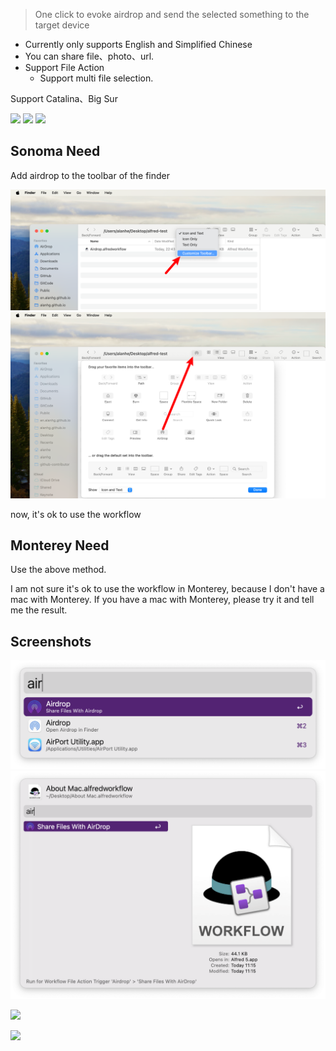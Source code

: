 > One click to evoke airdrop and send the selected something to the target device

- Currently only supports English and Simplified Chinese
- You can share file、photo、url.
- Support File Action
  - Support multi file selection.


Support Catalina、Big Sur



![](https://img.shields.io/badge/version-v1.8-green?style=for-the-badge)
[![](https://img.shields.io/badge/download-click-blue?style=for-the-badge)](https://github.com/alanhg/alfred-workflows/raw/master/airdrop/Airdrop.alfredworkflow)
[![](https://img.shields.io/badge/plist-link-important?style=for-the-badge)](https://raw.githubusercontent.com/alanhg/alfred-workflows/master/airdrop/src/info.plist)



<!-- more -->

## Sonoma Need

Add airdrop to the toolbar of the finder

![screenshot3.png](./screenshot3.png)
![screenshot4.png](screenshot4.png)

now, it's ok to use the workflow

## Monterey Need

Use the above method.

I am not sure it's ok to use the workflow in Monterey, because I don't have a mac with Monterey. If you have a mac with Monterey, please try it and tell me the result.


## Screenshots

![](./screenshot1.png)
![](./screenshot2.png)

![](./screenshot.gif)

![](./screenshot2.gif)


